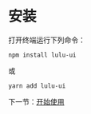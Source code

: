 # 安装

打开终端运行下列命令：

```
npm install lulu-ui
```

或

```
yarn add lulu-ui
```

下一节：[开始使用](#/doc/start)
